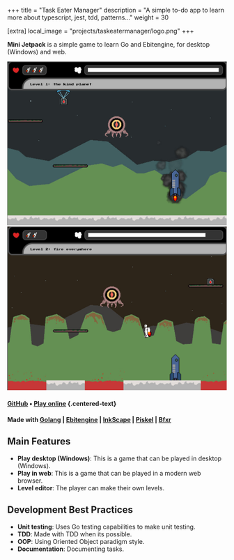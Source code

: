 +++
title = "Task Eater Manager"
description = "A simple to-do app to learn more about typescript, jest, tdd, patterns..."
weight = 30

[extra]
local_image = "projects/taskeatermanager/logo.png"
+++

**Mini Jetpack** is a simple game to learn Go and Ebitengine, for desktop (Windows) and web.

![Mini Jetpack screenshot 1](./screenshot1.jpg)
![Mini Jetpack screenshot 2](./screenshot2.jpg)

#### [GitHub](https://github.com/darellanodev/jetpack-game) • [Play online](../../playablegames/minijetpack/index.html) {.centered-text}

#### Made with [Golang](https://go.dev/) | [Ebitengine](https://ebitengine.org/) | [InkScape](https://www.inkscape.org/) | [Piskel](https://www.piskelapp.com/) | [Bfxr](https://www.bfxr.net/)

## Main Features

- **Play desktop (Windows)**: This is a game that can be played in desktop (Windows).
- **Play in web**: This is a game that can be played in a modern web browser.
- **Level editor**: The player can make their own levels.

## Development Best Practices

- **Unit testing**: Uses Go testing capabilities to make unit testing.
- **TDD**: Made with TDD when its possible.
- **OOP**: Using Oriented Object paradigm style.
- **Documentation**: Documenting tasks.

